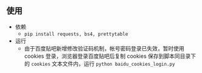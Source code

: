 ## 使用
- 依赖
    - `pip install requests, bs4, prettytable`
- 运行
    - 由于百度贴吧新增修改验证码机制，帐号密码登录已失效，暂时使用 cookies 登录，浏览器登录百度贴吧后复制 cookies 保存到脚本同目录下的 `cookies` 文本文件内，运行 `python baidu_cookies_login.py`


